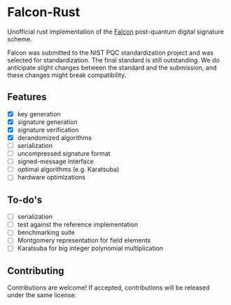 # Falcon-Rust

Unofficial rust implementation of the [Falcon](https://falcon-sign.info/) post-quantum
digital signature scheme.

Falcon was submitted to the NIST PQC standardization project and was selected for 
standardization. The final standard is still outstanding. We do anticipate slight changes
between the standard and the submission, and these changes might break compatibility.

## Features

 - [x] key generation
 - [x] signature generation
 - [x] signature verification
 - [x] derandomized algorithms
 - [ ] serialization
 - [ ] uncompressed signature format
 - [ ] signed-message interface
 - [ ] optimal algorithms (e.g. Karatsuba)
 - [ ] hardware optimizations

## To-do's

 - [ ] serialization
 - [ ] test against the reference implementation
 - [ ] benchmarking suite
 - [ ] Montgomery representation for field elements
 - [ ] Karatsuba for big integer polynomial multiplication

## Contributing

Contributions are welcome! If accepted, contributions will be released under the same
license.
